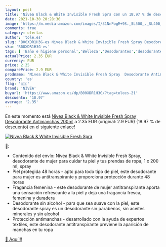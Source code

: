 ```yaml
---
layout: post
title: 'Nivea Black & White Invisible Fresh Spra con un 18.97 % de descuento'
date: 2021-10-30 20:28:30
image: 'https://m.media-amazon.com/images/I/31NnPogM+9S._SL500_._SL400_.jpg'
comments: true
category: ofertas
author: 'tole.es'
slug: 'B00XDR1H3G-es Nivea Black & White Invisible Fresh Spray Desodorante...'
sku: 'B00XDR1H3G-es'
tags: [ 'Baño e higiene personal','Belleza','Desodorantes','desodorante','nivea', ]
actualPrice: 2.35 EUR
currency: EUR
price: 2.35
comparePrice: 2.9 EUR
prodname: 'Nivea Black & White Invisible Fresh Spray  Desodorante Antimanchas  200ml'
country: 'es'
flag: '🇪🇸'
brand: 'NIVEA'
buyurl: 'https://www.amazon.es/dp/B00XDR1H3G/?tag=tolees-21'
descuento: '18.97'
average: '2.35'
---
```


En este momento está [Nivea Black & White Invisible Fresh Spray  Desodorante Antimanchas  200ml](https://www.amazon.es/dp/B00XDR1H3G/?tag=tolees-21) a 2.35 EUR (original: 2.9 EUR) (18.97 %  de descuento) en el siguiente enlace!

[![Nivea Black & White Invisible Fresh Spra](https://m.media-amazon.com/images/I/31NnPogM+9S._SL500_._SL400_.jpg)](https://www.amazon.es/dp/B00XDR1H3G/?tag=tolees-21)

🔎:

- Contenido del envío: Nivea Black & White Invisible Fresh Spray, desodorante de mujer para cuidar tu piel y tus prendas de ropa, 1 x 200 ml, spray
- Piel protegida 48 horas - apto para todo tipo de piel, este desodorante para mujer es antitranspirante y proporciona protección durante 48 horas
- Fragancia femenina - este desodorante de mujer antitranspirante aporta una sensación refrescante a la piel y deja una fragancia fresca, femenina y duradera
- Desodorante sin alcohol - para que sea suave con la piel, este desodorante spray es un desodorante sin parabenos, sin aceites minerales y sin alcohol
- Protección antimanchas - desarrollado con la ayuda de expertos textiles, este desodorante antitranspirante previene la aparición de manchas en tu ropa

[🛒 Aquí!!!](https://www.amazon.es/dp/B00XDR1H3G/?tag=tolees-21)

